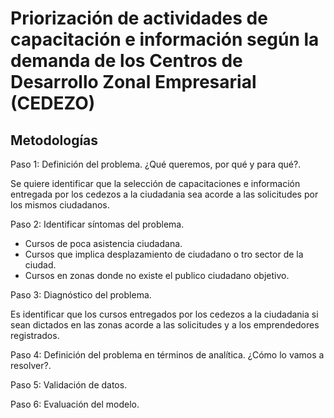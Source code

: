 # Priorización de actividades de capacitación e información según la demanda de los Centros de Desarrollo Zonal Empresarial (CEDEZO)

## Metodologías

Paso 1: Definición del problema. ¿Qué queremos, por qué y para qué?.

Se quiere identificar que la selección de capacitaciones e información entregada por los cedezos a la ciudadania sea acorde a las solicitudes por los mismos ciudadanos.

Paso 2: Identificar síntomas del problema.

- Cursos de poca asistencia ciudadana.
- Cursos que implica desplazamiento de ciudadano o tro sector de la ciudad.
- Cursos en zonas donde no existe el publico ciudadano objetivo.

Paso 3: Diagnóstico del problema.

Es identificar que los cursos entregados por los cedezos a la ciudadania si sean dictados en las zonas acorde a las solicitudes y a los emprendedores registrados.

Paso 4: Definición del problema en términos de analítica. ¿Cómo lo vamos a resolver?.

Paso 5: Validación de datos.

Paso 6: Evaluación del modelo.

